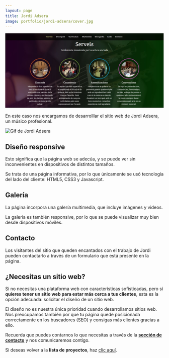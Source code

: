 ```yaml
---
layout: page
title: Jordi Adsera
image: portfolio/jordi-adsera/cover.jpg
---
```


<p class="text-center">
	<img src="/images/portfolio/jordi-adsera/cover.jpg" alt="Imagen del sitio web de Jordi Adsera" title="Captura de página de Jordi Adsera">
</p>

En este caso nos encargamos de desarrolllar el sitio web de Jordi Adsera, un músico profesional.

<p class="text-center">
	<img src="/images/portfolio/jordi-adsera/intro.gif" alt="Gif de Jordi Adsera" title="Capturas de pantalla de la página de Jordi Adsera">
</p>

## Diseño responsive

Esto significa que la página web se adecúa, y se puede ver sin inconvenientes en dispositivos de distintos tamaños.

Se trata de una página informativa, por lo que únicamente se usó tecnología del lado del cliente: HTML5, CSS3 y Javascript.

## Galería

La página incorpora una galería multimedia, que incluye imágenes y videos.

La galería es también responsive, por lo que se puede visualizar muy bien desde dispositivos móviles.

## Contacto

Los visitantes del sitio que queden encantados con el trabajo de Jordi pueden contactarlo a través de un formulario que está presente en la página.

## ¿Necesitas un sitio web?

Si no necesitas una plataforma web con características sofisticadas, pero sí **quieres tener un sitio web para estar más cerca a tus clientes**, esta es la opción adecuada: solicitar el diseño de un sitio web.

El diseño no es nuestra única prioridad cuando desarrollamos sitios web. Nos preocupamos también por que tu página quede posicionada correctamente en los buscadores (SEO) y consigas más clientes gracias a ello.

Recuerda que puedes contarnos lo que necesitas a través de la [**sección de contacto**][contact] y nos comunicaremos contigo.

Si deseas volver a la **lista de proyectos**, haz [clic aquí][portfolio].

[contact]: /contacto
[portfolio]: /portafolio
